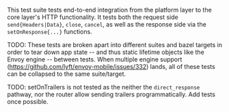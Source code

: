 This test suite tests end-to-end integration from the platform layer to the core layer's HTTP
functionality. It tests both the request side `send{Headers|Data}`, `close`, `cancel`, as
well as the response
side via the ` setOnResponse{...}` functions.

TODO: These tests are broken apart into different suites and bazel targets in order to tear down
app state -- and thus static lifetime objects like the Envoy engine -- between tests. When
multiple engine support (https://github.com/lyft/envoy-mobile/issues/332) lands, all of these
tests can be collapsed to the same suite/target.

TODO: setOnTrailers is not tested as the neither the `direct_response` pathway, nor the router
allow sending trailers programmatically. Add tests once possible.
